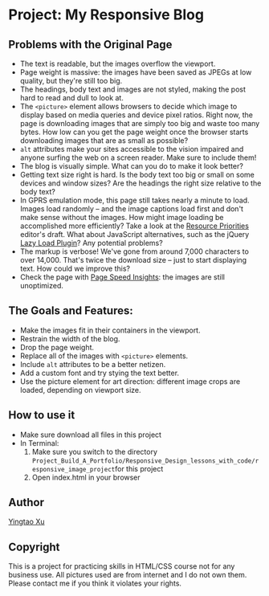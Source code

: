# Project: My Responsive Blog #

## Problems with the Original Page ##

* The text is readable, but the images overflow the viewport.
* Page weight is massive: the images have been saved as JPEGs at low quality, but they're still too big.
* The headings, body text and images are not styled, making the post hard to read and dull to look at.
* The `<picture>` element allows browsers to decide which image to display based on media queries and device pixel ratios. Right now, the page is downloading images that are simply too big and waste too many bytes. How low can you get the page weight once the browser starts downloading images that are as small as possible?
* `alt` attributes make your sites accessible to the vision impaired and anyone surfing the web on a screen reader. Make sure to include them!
* The blog is visually simple. What can you do to make it look better?
* Getting text size right is hard. Is the body text too big or small on some devices and window sizes? Are the headings the right size relative to the body text?
* In GPRS emulation mode, this page still takes nearly a minute to load. Images load randomly – and the image captions load first and don't make sense without the images. How might image loading be accomplished more efficiently? Take a look at the [Resource Priorities](https://dvcs.w3.org/hg/webperf/raw-file/tip/specs/ResourcePriorities/Overview.html#attr-lazyload) editor's draft. What about JavaScript alternatives, such as the jQuery [Lazy Load Plugin](http://www.appelsiini.net/projects/lazyload)? Any potential problems?
* The markup is verbose! We've gone from around 7,000 characters to over 14,000. That's twice the download size – just to start displaying text. How could we improve this?
* Check the page with [Page Speed Insights](https://developers.google.com/speed/pagespeed/insights/?url=http%3A%2F%2Fudacity.github.io%2Fresponsive-images%2Fproject%2Ffinal%2F&tab=mobile): the images are still unoptimized.


## The Goals and Features: ##

* Make the images fit in their containers in the viewport.
* Restrain the width of the blog.
* Drop the page weight.
* Replace all of the images with `<picture>` elements.
* Include `alt` attributes to be a better netizen.
* Add a custom font and try stying the text better.
* Use the picture element for art direction: different image crops are loaded, depending on viewport size.


## How to use it
* Make sure download all files in this project
* In Terminal:
	1. Make sure you switch to the directory `Project_Build_A_Portfolio/Responsive_Design_lessons_with_code/responsive_image_project`for this project
	2. Open index.html in your browser

## Author
[Yingtao Xu](https://github.com/MomokoXu)

## Copyright
This is a project for practicing skills in HTML/CSS course not for any business use. All pictures used are from internet and I do not own them. Please contact me if you think it violates your rights.




